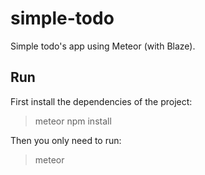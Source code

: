 # simple-todo

Simple todo's app using Meteor (with Blaze).

## Run

First install the dependencies of the project: 
> meteor npm install

Then you only need to run:

> meteor

